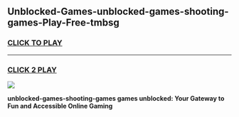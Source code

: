 
## Unblocked-Games-unblocked-games-shooting-games-Play-Free-tmbsg
<h3>
<a href="https://premium76.site?title=unblocked-games-shooting-games&ref=23A">CLICK TO PLAY</a></h3>
<hr>

<h3>
<a href="https://premium76.site?title=unblocked-games-shooting-games&ref=23A">CLICK 2 PLAY</a>
  
</h3>

<a href="https://premium76.site?title=unblocked-games-shooting-games&ref=23A"><img src="https://clearcache.store/games.png"></a>


**unblocked-games-shooting-games games unblocked: Your Gateway to Fun and Accessible Online Gaming**
